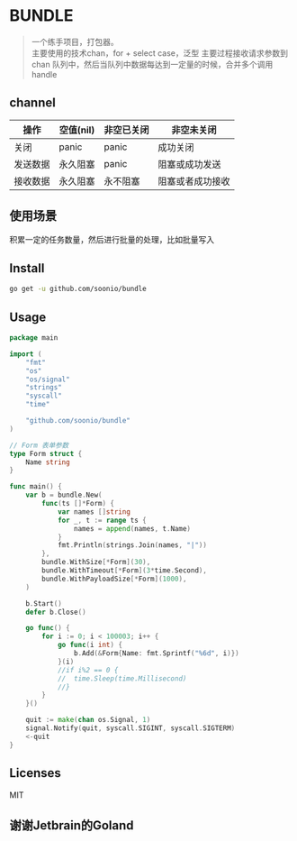 # BUNDLE

> 一个练手项目，打包器。  
> 主要使用的技术chan，for + select case，泛型
> 主要过程接收请求参数到 chan 队列中，然后当队列中数据每达到一定量的时候，合并多个调用handle

## channel

| 操作   | 空值(nil) | 非空已关闭 | 非空未关闭    |
|------|---------|-------|----------|
| 关闭   | panic   | panic | 成功关闭     |
| 发送数据 | 永久阻塞    | panic | 阻塞或成功发送  |
| 接收数据 | 永久阻塞    | 永不阻塞  | 阻塞或者成功接收 |


## 使用场景

  积累一定的任务数量，然后进行批量的处理，比如批量写入

## Install

```bash
go get -u github.com/soonio/bundle
```

## Usage

```go
package main

import (
    "fmt"
    "os"
    "os/signal"
    "strings"
    "syscall"
    "time"

    "github.com/soonio/bundle"
)

// Form 表单参数
type Form struct {
    Name string
}

func main() {
    var b = bundle.New(
        func(ts []*Form) {
            var names []string
            for _, t := range ts {
                names = append(names, t.Name)
            }
            fmt.Println(strings.Join(names, "|"))
        },
        bundle.WithSize[*Form](30),
        bundle.WithTimeout[*Form](3*time.Second),
        bundle.WithPayloadSize[*Form](1000),
    )

    b.Start()
    defer b.Close()

    go func() {
        for i := 0; i < 100003; i++ {
            go func(i int) {
                b.Add(&Form{Name: fmt.Sprintf("%6d", i)})
            }(i)
            //if i%2 == 0 {
            //	time.Sleep(time.Millisecond)
            //}
        }
    }()

    quit := make(chan os.Signal, 1)
    signal.Notify(quit, syscall.SIGINT, syscall.SIGTERM)
    <-quit
}

```

## Licenses
    
  MIT

## 谢谢Jetbrain的Goland